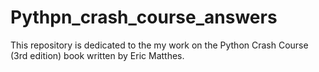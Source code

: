 # Pythpn_crash_course_answers
This repository is dedicated to the my work on the Python Crash Course (3rd edition) book written by Eric Matthes.
